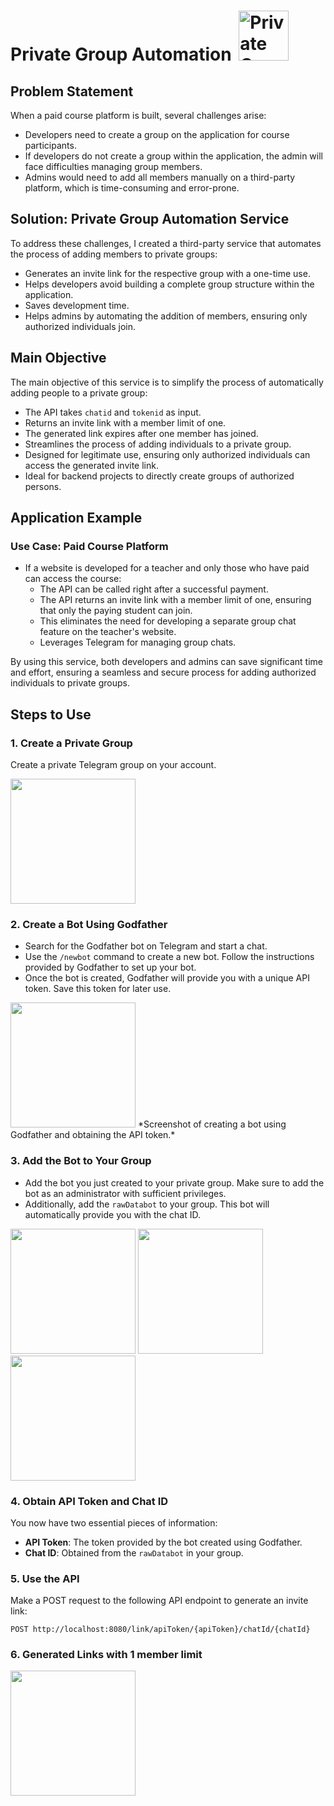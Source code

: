 # Private Group Automation <img src="images/Detective.png" alt="Private Group Automation" width=auto height="80vw" style="vertical-align: baseline; padding-left: 5px;">

## Problem Statement

When a paid course platform is built, several challenges arise:
- Developers need to create a group on the application for course participants.
- If developers do not create a group within the application, the admin will face difficulties managing group members.
- Admins would need to add all members manually on a third-party platform, which is time-consuming and error-prone.

## Solution: Private Group Automation Service

To address these challenges, I created a third-party service that automates the process of adding members to private groups:
- Generates an invite link for the respective group with a one-time use.
- Helps developers avoid building a complete group structure within the application.
- Saves development time.
- Helps admins by automating the addition of members, ensuring only authorized individuals join.

## Main Objective

The main objective of this service is to simplify the process of automatically adding people to a private group:
- The API takes `chatid` and `tokenid` as input.
- Returns an invite link with a member limit of one.
- The generated link expires after one member has joined.
- Streamlines the process of adding individuals to a private group.
- Designed for legitimate use, ensuring only authorized individuals can access the generated invite link.
- Ideal for backend projects to directly create groups of authorized persons.

## Application Example

### Use Case: Paid Course Platform

- If a website is developed for a teacher and only those who have paid can access the course:
  - The API can be called right after a successful payment.
  - The API returns an invite link with a member limit of one, ensuring that only the paying student can join.
  - This eliminates the need for developing a separate group chat feature on the teacher's website.
  - Leverages Telegram for managing group chats.

By using this service, both developers and admins can save significant time and effort, ensuring a seamless and secure process for adding authorized individuals to private groups.

## Steps to Use

### 1. Create a Private Group

Create a private Telegram group on your account.

<img src="images/privateGroup.jpg" width="200">

### 2. Create a Bot Using Godfather

- Search for the Godfather bot on Telegram and start a chat.
- Use the `/newbot` command to create a new bot. Follow the instructions provided by Godfather to set up your bot.
- Once the bot is created, Godfather will provide you with a unique API token. Save this token for later use.

<img src="images/botCreation.jpg" width="200">
*Screenshot of creating a bot using Godfather and obtaining the API token.*

### 3. Add the Bot to Your Group

- Add the bot you just created to your private group. Make sure to add the bot as an administrator with sufficient privileges.
- Additionally, add the `rawDatabot` to your group. This bot will automatically provide you with the chat ID.

<img src="images/adminBot.jpg" width="200">    <img src="images/rawDataBot.jpg" width="200">    <img src="images/chatId.jpg" width="200">


### 4. Obtain API Token and Chat ID

You now have two essential pieces of information:
- **API Token**: The token provided by the bot created using Godfather.
- **Chat ID**: Obtained from the `rawDatabot` in your group.

### 5. Use the API

Make a POST request to the following API endpoint to generate an invite link:

```http
POST http://localhost:8080/link/apiToken/{apiToken}/chatId/{chatId}
```

### 6. Generated Links with 1 member limit

<img src="images/linksGenerated.jpg" width="200">
